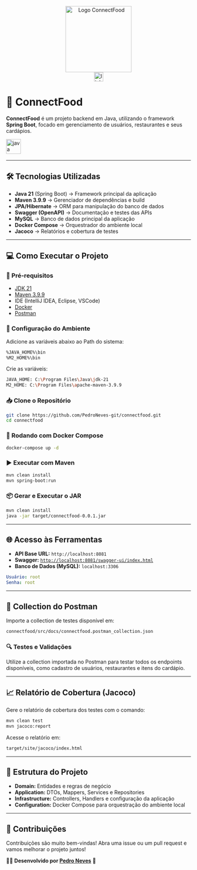 <div align="center">
  <img src="https://sdmntprcentralus.oaiusercontent.com/files/00000000-68b0-61f5-b996-ecef1ce90f36/raw?se=2025-08-06T05%3A07%3A37Z&sp=r&sv=2024-08-04&sr=b&scid=7e368442-9b9e-54a4-aec9-622fa9efd9c2&skoid=f71d6506-3cac-498e-b62a-67f9228033a9&sktid=a48cca56-e6da-484e-a814-9c849652bcb3&skt=2025-08-05T12%3A18%3A09Z&ske=2025-08-06T12%3A18%3A09Z&sks=b&skv=2024-08-04&sig=HE4cqfc7vxdPwgTuzxK7Yv7cmshQAWiPidTS0W52ht8%3D" height="180" alt="Logo ConnectFood"/>
</div>

<div align="center">
  <a href="https://www.linkedin.com/in/pedro-neves-867001258/" target="_blank">
    <img src="https://img.shields.io/static/v1?message=LinkedIn&logo=linkedin&label=&color=0077B5&logoColor=white&labelColor=&style=for-the-badge" height="25" alt="linkedin logo"/>
  </a>
</div>

# 🚀 ConnectFood

**ConnectFood** é um projeto backend em Java, utilizando o framework **Spring Boot**, focado em gerenciamento de usuários, restaurantes e seus cardápios.

<div align="left">
  <img src="https://cdn.jsdelivr.net/gh/devicons/devicon/icons/java/java-original.svg" height="40" alt="java logo"/>
  <img width="12" />
</div>

---

## 🛠️ Tecnologias Utilizadas

- **Java 21** (Spring Boot) → Framework principal da aplicação
- **Maven 3.9.9** → Gerenciador de dependências e build
- **JPA/Hibernate** → ORM para manipulação do banco de dados
- **Swagger (OpenAPI)** → Documentação e testes das APIs
- **MySQL** → Banco de dados principal da aplicação
- **Docker Compose** → Orquestrador do ambiente local
- **Jacoco** → Relatórios e cobertura de testes

---

## 💻 Como Executar o Projeto

### 📌 Pré-requisitos

- [JDK 21](https://www.oracle.com/br/java/technologies/downloads/#java21)
- [Maven 3.9.9](https://maven.apache.org/download.cgi)
- IDE (IntelliJ IDEA, Eclipse, VSCode)
- [Docker](https://www.docker.com/products/docker-desktop/)
- [Postman](https://www.postman.com/downloads/)

### 🔧 Configuração do Ambiente

Adicione as variáveis abaixo ao Path do sistema:

```bash
%JAVA_HOME%\bin
%M2_HOME%\bin
```

Crie as variáveis:

```bash
JAVA_HOME: C:\Program Files\Java\jdk-21
M2_HOME: C:\Program Files\apache-maven-3.9.9
```

### 📥 Clone o Repositório

```bash
git clone https://github.com/PedroNeves-git/connectfood.git
cd connectfood
```

### 🐳 Rodando com Docker Compose

```bash
docker-compose up -d
```

### ▶️ Executar com Maven

```bash
mvn clean install
mvn spring-boot:run
```

### 📦 Gerar e Executar o JAR

```bash
mvn clean install
java -jar target/connectfood-0.0.1.jar
```

---

## 🌐 Acesso às Ferramentas

- **API Base URL:** `http://localhost:8081`
- **Swagger:** [`http://localhost:8081/swagger-ui/index.html`](http://localhost:8081/swagger-ui/index.html)
- **Banco de Dados (MySQL):** `localhost:3306`

```yaml
Usuário: root
Senha: root
```

---

## 📌 Collection do Postman

Importe a collection de testes disponível em:

```bash
connectfood/src/docs/connectfood.postman_collection.json
```

### 🔍 Testes e Validações

Utilize a collection importada no Postman para testar todos os endpoints disponíveis, como cadastro de usuários, restaurantes e itens do cardápio.

---

## 📈 Relatório de Cobertura (Jacoco)

Gere o relatório de cobertura dos testes com o comando:

```bash
mvn clean test
mvn jacoco:report
```

Acesse o relatório em:

```bash
target/site/jacoco/index.html
```

---

## 📁 Estrutura do Projeto

- **Domain:** Entidades e regras de negócio
- **Application:** DTOs, Mappers, Services e Repositories
- **Infrastructure:** Controllers, Handlers e configuração da aplicação
- **Configuration:** Docker Compose para orquestração do ambiente local

---

## 📝 Contribuições

Contribuições são muito bem-vindas! Abra uma issue ou um pull request e vamos melhorar o projeto juntos!

👨‍💻 **Desenvolvido por [Pedro Neves](https://www.linkedin.com/in/pedro-neves-867001258/)** 🚀

